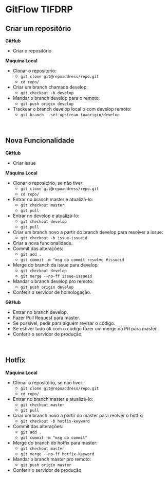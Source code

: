 # GitFlow TIFDRP

## Criar um repositório

**GitHub**

- Criar o repositório

**Máquina Local**

- Clonar o repositório:
  - `git clone git@repoaddress/repo.git`
  - `cd repo/`
- Criar um branch chamado develop:
  - `git checkout -b develop`
- Mandar o branch develop para o remoto:
  - `git push origin develop`
- Trackear o branch develop local o com develop remoto:
  - `git branch --set-upstream-to=origin/develop`
  
<br>

## Nova Funcionalidade

**GitHub**

- Criar issue

**Máquina Local**

- Clonar o repositório, se não tiver:
  - `git clone git@repoaddress/repo.git`
  - `cd repo/`
- Entrar no branch master e atualizá-lo:
  - `git checkout master`
  - `git pull`
- Entrar no develop e atualizá-lo:
  - `git checkout develop`
  - `git pull`
- Criar um branch novo a partir do branch develop para resolver a issue:
  - `git checkout -b issue-issueid`
- Criar a nova funcionalidade.
- Commit das alterações:
  - `git add .`
  - `git commit -m "msg do commit resolve #issueid`
- Merge do branch da issue para develop:
  - `git checkout develop`
  - `git merge --no-ff issue-issueid`
- Mandar o branch develop pro remoto:
  - `git push origin develop`
- Conferir o servidor de homologação.

**GitHub**

- Entrar no branch develop.
- Fazer Pull Request para master.
- Se possível, pedir para alguém revisar o código.
- Se estiver tudo ok com o código fazer um merge da PR para master.
- Conferir o servidor de produção.

<br>

## Hotfix

**Máquina Local**

- Clonar o repositório, se não tiver:
  - `git clone git@repoaddress/repo.git`
  - `cd repo/`
- Entrar no branch master e atualizá-lo:
  - `git checkout master`
  - `git pull`
- Criar um branch novo a partir do master para reolver o hotfix:
  - `git checkout -b hotfix-keyword`
- Commit das alterações:
  - `git add .`
  - `git commit -m "msg do commit"`
- Merge do branch do hotfix para master:
  - `git checkout master`
  - `git merge --no-ff hotfix-keyword`
- Mandar o branch master pro remoto:
  - `git push origin master`
- Conferir o servidor de produção
